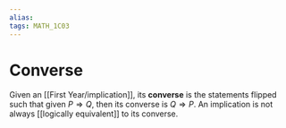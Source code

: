 ```yaml
---
alias:
tags: MATH_1C03
---
```

# Converse
Given an [[First Year/implication]], its **converse** is the statements flipped such that given $P \Rightarrow Q$, then its converse is $Q \Rightarrow P$. An implication is not always [[logically equivalent]] to its converse.